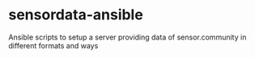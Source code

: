 # sensordata-ansible
Ansible scripts to setup a server providing data of sensor.community in different formats and ways
